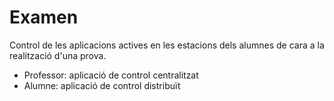 # Examen
Control de les aplicacions actives en les estacions dels alumnes de cara a la realització d'una prova.

* Professor: aplicació de control centralitzat
* Alumne: aplicació de control distribuït
